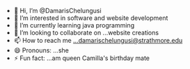 - 👋 Hi, I’m @DamarisChelungusi
- 👀 I’m interested in software and website development
- 🌱 I’m currently learning java programming
- 💞️ I’m looking to collaborate on ...website creations
- 📫 How to reach me ...damarischelungusi@strathmore.edu
- 😄 Pronouns: ...she
- ⚡ Fun fact: ...am queen Camilla's birthday mate

<!---
DamarisChelungusi/DamarisChelungusi is a ✨ special ✨ repository because its `README.md` (this file) appears on your GitHub profile.
You can click the Preview link to take a look at your changes.
--->
